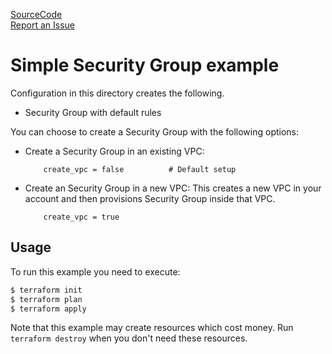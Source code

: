 [SourceCode](https://github.com/nclouds/terraform-aws-security-group/tree/v0.2.2/examples/simple)   
[Report an Issue](https://github.com/nclouds/terraform-aws-security-group/issues)

# Simple Security Group example

Configuration in this directory creates the following.
- Security Group with default rules

You can choose to create a Security Group with the following options:

- Create a Security Group in an existing VPC:
    ```
        create_vpc = false          # Default setup
    ```
- Create an Security Group in a new VPC: 
    This creates a new VPC in your account and then provisions Security Group inside that VPC.
    ```
        create_vpc = true
    ```

## Usage

To run this example you need to execute:

```bash
$ terraform init
$ terraform plan
$ terraform apply
```

Note that this example may create resources which cost money. Run `terraform destroy` when you don't need these resources.
